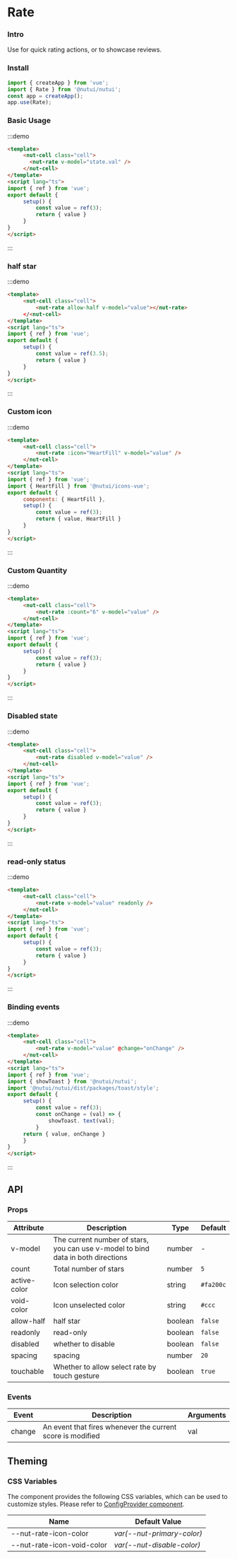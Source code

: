 # Rate

### Intro

Use for quick rating actions, or to showcase reviews.

### Install

``` javascript
import { createApp } from 'vue';
import { Rate } from '@nutui/nutui';
const app = createApp();
app.use(Rate);
```

### Basic Usage

:::demo
```html
<template>
     <nut-cell class="cell">
       <nut-rate v-model="state.val" />
     </nut-cell>
</template>
<script lang="ts">
import { ref } from 'vue';
export default {
     setup() {
         const value = ref(3);
         return { value }
     }
}
</script>
```
:::

### half star

:::demo
```html
<template>
     <nut-cell class="cell">
         <nut-rate allow-half v-model="value"></nut-rate>
     </<nut-cell>
</template>
<script lang="ts">
import { ref } from 'vue';
export default {
     setup() {
         const value = ref(3.5);
         return { value }
     }
}
</script>
```
:::

### Custom icon

:::demo
```html
<template>
     <nut-cell class="cell">
         <nut-rate :icon="HeartFill" v-model="value" />
     </nut-cell>
</template>
<script lang="ts">
import { ref } from 'vue';
import { HeartFill } from '@nutui/icons-vue';
export default {
     components: { HeartFill },
     setup() {
         const value = ref(3);
         return { value, HeartFill }
     }
}
</script>
```
:::

### Custom Quantity

:::demo
```html
<template>
     <nut-cell class="cell">
         <nut-rate :count="6" v-model="value" />
     </nut-cell>
</template>
<script lang="ts">
import { ref } from 'vue';
export default {
     setup() {
         const value = ref(3);
         return { value }
     }
}
</script>
```
:::

### Disabled state

:::demo
```html
<template>
     <nut-cell class="cell">
         <nut-rate disabled v-model="value" />
     </nut-cell>
</template>
<script lang="ts">
import { ref } from 'vue';
export default {
     setup() {
         const value = ref(3);
         return { value }
     }
}
</script>
```
:::

### read-only status

:::demo
```html
<template>
     <nut-cell class="cell">
         <nut-rate v-model="value" readonly />
     </nut-cell>
</template>
<script lang="ts">
import { ref } from 'vue';
export default {
     setup() {
         const value = ref(3);
         return { value }
     }
}
</script>
```
:::
### Binding events

:::demo
```html
<template>
     <nut-cell class="cell">
         <nut-rate v-model="value" @change="onChange" />
     </nut-cell>
</template>
<script lang="ts">
import { ref } from 'vue';
import { showToast } from '@nutui/nutui';
import '@nutui/nutui/dist/packages/toast/style';
export default {
     setup() {
         const value = ref(3);
         const onChange = (val) => {
             showToast. text(val);
         }
     return { value, onChange }
     }
}
</script>
```
:::

## API
### Props

| Attribute    | Description                                                                      | Type    | Default |
|--------------|----------------------------------------------------------------------------------|---------|---------|
| v-model      | The current number of stars, you can use v-model to bind data in both directions | number  | -       |
| count        | Total number of stars                                                            | number  | `5`       |
| active-color | Icon selection color                                                             | string  | `#fa200c` |
| void-color   | Icon unselected color                                                            | string  | `#ccc`    |
| allow-half   | half star                                                                        | boolean | `false`   |
| readonly     | read-only                                                                        | boolean | `false`   |
| disabled     | whether to disable                                                               | boolean | `false`   |
| spacing      | spacing                                                                          | number  | `20`      |
| touchable    | Whether to allow select rate by touch gesture                                    | boolean | `true`    |


### Events
| Event  | Description                                                | Arguments |
|--------|------------------------------------------------------------|-----------|
| change | An event that fires whenever the current score is modified | val       |

## Theming

### CSS Variables

The component provides the following CSS variables, which can be used to customize styles. Please refer to [ConfigProvider component](#/en-US/component/configprovider).

| Name                       | Default Value              |
|----------------------------|----------------------------|
| --nut-rate-icon-color      | _var(--nut-primary-color)_ |
| --nut-rate-icon-void-color | _var(--nut-disable-color)_ |